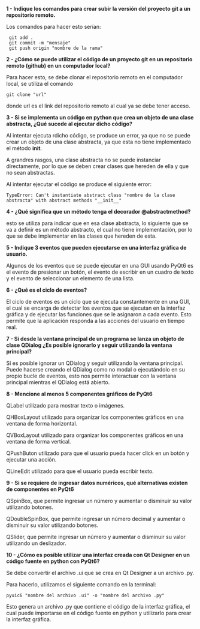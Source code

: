 **1 - Indique los comandos para crear subir la versión del proyecto git a un repositorio remoto.**

Los comandos para hacer esto serían:
    
     git add . 
     git commit -m "mensaje" 
     git push origin "nombre de la rama"
    
**2 - ¿Cómo se puede utilizar el código de un proyecto git en un repositorio remoto (github) en un computador local?**

Para hacer esto, se debe clonar el repositorio remoto en el computador local, se utiliza el comando 
    
    git clone "url"
    
donde url es el link del repositorio remoto al cual ya se debe tener acceso.


**3 -  Si se implementa un código en python que crea un objeto de una clase abstracta, ¿Qué sucede al ejecutar dicho código?**

Al intentar ejecuta rdicho código, se produce un error, ya que no se puede crear un objeto de una clase abstracta, ya que esta no tiene implementado el método __init__.

A grandres rasgos, una clase abstracta no se puede instanciar directamente, por lo que se deben crear clases que hereden de ella y que no sean abstractas.

Al intentar ejecutar el código se produce el siguiente error:

    TypeError: Can't instantiate abstract class "nombre de la clase abstracta" with abstract methods "__init__"

**4 - ¿Qué significa que un método tenga el decorador @abstractmethod?**

esto se utiliza para indicar que en esa clase abstracta, lo siguiente que se va a definir es un método abstracto, el cual no tiene implementación, por lo que se debe implementar en las clases que hereden de esta.

**5 - Indique 3 eventos que pueden ejecutarse en una interfaz gráfica de usuario.**

Algunos de los eventos que se puede ejecutar en una GUI usando PyQt6 es el evento de presionar un botón, el evento de escribir en un cuadro de texto y el evento de seleccionar un elemento de una lista.

**6 - ¿Qué es el ciclo de eventos?**

El ciclo de eventos es un ciclo que se ejecuta constantemente en una GUI, el cual se encarga de detectar los eventos que se ejecutan en la interfaz gráfica y de ejecutar las funciones que se le asignaron a cada evento. Esto permite que la aplicación responda a las acciones del usuario en tiempo real.

**7 - Si desde la ventana principal de un programa se lanza un objeto de clase QDialog ¿Es posible ignorarlo y seguir utilizando la ventana principal?**

Sí es posible ignorar un QDialog y seguir utilizando la ventana principal. Puede hacerse creando el QDialog como no modal o ejecutándolo en su propio bucle de eventos, esto nos permite interactuar con la ventana principal mientras el QDialog está abierto.

**8 -  Mencione al menos 5 componentes gráficos de PyQt6**

QLabel utilizado para mostrar texto o imágenes.

QHBoxLayout utilizado para organizar los componentes gráficos en una ventana de forma horizontal.

QVBoxLayout utilizado para organizar los componentes gráficos en una ventana de forma vertical.

QPushButon utilizado para que el usuario pueda hacer click en un botón y ejecutar una acción.

QLineEdit utilizado para que el usuario pueda escribir texto.

**9 - Si se requiere de ingresar datos numéricos, qué alternativas existen de componentes en PyQt6**

QSpinBox, que permite ingresar un número y aumentar o disminuir su valor utilizando botones.

QDoubleSpinBox, que permite ingresar un número decimal y aumentar o disminuir su valor utilizando botones.

QSlider, que permite ingresar un número y aumentar o disminuir su valor utilizando un deslizador.


**10 -  ¿Cómo es posible utilizar una interfaz creada con Qt Designer en un código fuente en python con PyQt6?**

Se debe convertir el archivo .ui que se crea en Qt Designer a un archivo .py. 

Para hacerlo, utilizamos el siguiente comando en la terminal:

    pyuic6 "nombre del archivo .ui" -o "nombre del archivo .py"

Esto genera un archivo .py que contiene el código de la interfaz gráfica, el cual puede importarse en el código fuente en python y utilizarlo para crear la interfaz gráfica.




